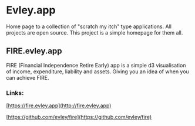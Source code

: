 # Evley.app

Home page to a collection of "scratch my itch" type applications. All projects are open source. This project is a simple homepage for them all.

## FIRE.evley.app

FIRE (Financial Independence Retire Early) app is a simple d3 visualisation of income, expenditure, liability and assets. Giving you an idea of when you can achieve FIRE.

### Links:

[https://fire.evley.app](http://fire.evley.app)

[https://github.com/evley/fire](https://github.com/evley/fire)
